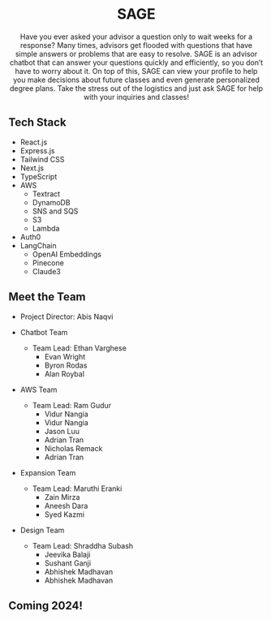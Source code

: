 # <h1 align="center">SAGE</h1>

<p align="center">
Have you ever asked your advisor a question only to wait weeks for a response? Many times, advisors get flooded with questions that have simple answers or problems that are easy to resolve. SAGE is an advisor chatbot that can answer your questions quickly and efficiently, so you don’t have to worry about it. On top of this, SAGE can view your profile to help you make decisions about future classes and even generate personalized degree plans. Take the stress out of the logistics and just ask SAGE for help with your inquiries and classes!
</p>



## Tech Stack
* React.js
* Express.js
* Tailwind CSS
* Next.js
* TypeScript
* AWS
  * Textract
  * DynamoDB
  * SNS and SQS
  * S3
  * Lambda
* Auth0
* LangChain
  * OpenAI Embeddings
  * Pinecone
  * Claude3
  
## Meet the Team

* Project Director: Abis Naqvi

* Chatbot Team
   * Team Lead: Ethan Varghese
     * Evan Wright
     * Byron Rodas
     * Alan Roybal

* AWS Team
  * Team Lead: Ram Gudur
    * Vidur Nangia
    * Vidur Nangia
    * Jason Luu
    * Adrian Tran
    * Nicholas Remack 
    * Adrian Tran
    
* Expansion Team
  * Team Lead: Maruthi Eranki
    * Zain Mirza
    * Aneesh Dara
    * Syed Kazmi
   
* Design Team
  * Team Lead: Shraddha Subash
    * Jeevika Balaji
    * Sushant Ganji
    * Abhishek Madhavan
    * Abhishek Madhavan
    
## Coming 2024!

